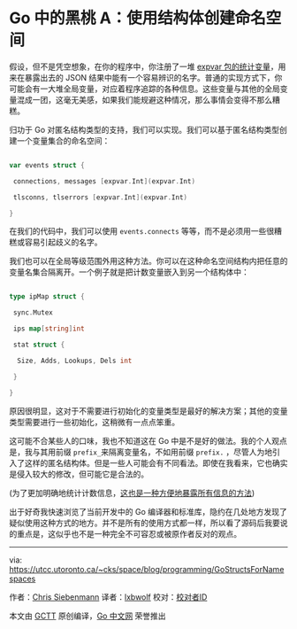 # Go 中的黑桃 A：使用结构体创建命名空间

假设，但不是凭空想象，在你的程序中，你注册了一堆 [expvar 包的统计变量](https://golang.org/pkg/expvar/)，用来在暴露出去的 JSON 结果中能有一个容易辨识的名字。普通的实现方式下，你可能会有一大堆全局变量，对应着程序追踪的各种信息。这些变量与其他的全局变量混成一团，这毫无美感，如果我们能规避这种情况，那么事情会变得不那么糟糕。

归功于 Go 对匿名结构类型的支持，我们可以实现。我们可以基于匿名结构类型创建一个变量集合的命名空间：

```go

var events struct {

 connections, messages [expvar.Int](expvar.Int)

 tlsconns, tlserrors [expvar.Int](expvar.Int)

}

```

在我们的代码中，我们可以使用 `events.connects` 等等，而不是必须用一些很糟糕或容易引起歧义的名字。

我们也可以在全局等级范围外用这种方法。你可以在这种命名空间结构内把任意的变量名集合隔离开。一个例子就是把计数变量嵌入到另一个结构体中：

```go

type ipMap struct {

 sync.Mutex

 ips map[string]int

 stat struct {

  Size, Adds, Lookups, Dels int

 }

}

```

原因很明显，这对于不需要进行初始化的变量类型是最好的解决方案；其他的变量类型需要进行一些初始化，这稍微有一点点笨重。

这可能不合某些人的口味，我也不知道这在 Go 中是不是好的做法。我的个人观点是，我与其用前缀 `prefix_`来隔离变量名，不如用前缀 `prefix.` ，尽管人为地引入了这样的匿名结构体。但是一些人可能会有不同看法。即使在我看来，它也确实是侵入较大的修改，但可能它是合法的。

(为了更加明确地统计计数信息，[这也是一种方便地暴露所有信息的方法](https://utcc.utoronto.ca/~cks/space/blog/programming/GoExpvarNotes))

出于好奇我快速浏览了当前开发中的 Go 编译器和标准库，隐约在几处地方发现了疑似使用这种方式的地方。并不是所有的使用方式都一样，所以看了源码后我要说的重点是，这似乎也不是一种完全不可容忍或被原作者反对的观点。

----------------
via: https://utcc.utoronto.ca/~cks/space/blog/programming/GoStructsForNamespaces

作者：[Chris Siebenmann](https://utcc.utoronto.ca/~cks/)
译者：[lxbwolf](https://github.com/lxbwolf)
校对：[校对者ID](https://github.com/校对者ID)

本文由 [GCTT](https://github.com/studygolang/GCTT) 原创编译，[Go 中文网](https://studygolang.com/) 荣誉推出
